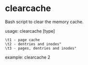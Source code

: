 # clearcache
Bash script to clear the memory cache.

usage: clearcache [type]

	\t1 - page cache
	\t2 - dentries and inodes"
	\t3 - pages, dentries and inodes"

example: clearcache 2
